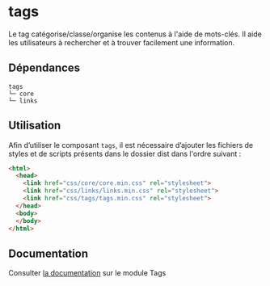 # tags

Le tag catégorise/classe/organise les contenus à l'aide de mots-clés. Il aide les utilisateurs à rechercher et à trouver facilement une information.

## Dépendances
```shell
tags
└─ core
└─ links
```

## Utilisation
Afin d’utiliser le composant `tags`, il est nécessaire d’ajouter les fichiers de styles et de scripts présents dans le dossier dist dans l'ordre suivant :
```html
<html>
  <head>
    <link href="css/core/core.min.css" rel="stylesheet">
    <link href="css/links/links.min.css" rel="stylesheet">
    <link href="css/tags/tags.min.css" rel="stylesheet">
  </head>
  <body>
  </body>
</html>
```

## Documentation

Consulter [la documentation](https://gouvfr.atlassian.net/wiki/spaces/DB/pages/310706305/Tag) sur le module Tags